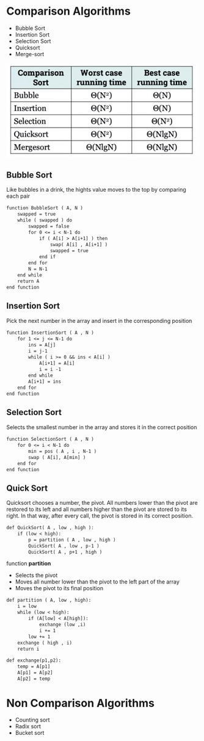 # Comparison Algorithms

- Bubble Sort
- Insertion Sort
- Selection Sort
- Quicksort
- Merge-sort

![](/Algorithms/UoL/assets/23.png)

## Bubble Sort

Like bubbles in a drink, the hights value moves to the top by comparing each pair

```
function BubbleSort ( A, N )
    swapped = true
    while ( swapped ) do
        swapped = false
        for 0 <= i < N-1 do
            if ( A[i] > A[i+1] ) then
                swap( A[i] , A[i+1] )
                swapped = true
            end if
        end for
        N = N-1
    end while
    return A
end function
```

## Insertion Sort

Pick the next number in the array and insert in the corresponding position

```
function InsertionSort ( A , N )
    for 1 <= j <= N-1 do
        ins = A[j]
        i = j-1
        while ( i >= 0 && ins < A[i] )
            A[i+1] = A[i]
            i = i -1
        end while
        A[i+1] = ins
    end for
end function
```

## Selection Sort

Selects the smallest number in the array and stores it in the correct position

```
function SelectionSort ( A , N )
    for 0 <= i < N-1 do
        min = pos ( A , i , N-1 )
        swap ( A[i], A[min] )
    end for
end function 
```

## Quick Sort

Quicksort chooses a number, the pivot. All numbers lower than the pivot are restored to its left and all numbers higher than the pivot are stored to its right. In that way, after every call, the pivot is stored in its correct position.

```
def QuickSort( A , low , high ):
    if (low < high):
        p = partition ( A , low , high )
        QuickSort( A , low , p-1 )
        QuickSort( A , p+1 , high )
```
function **partition** 
- Selects the pivot
- Moves all number lower than the pivot to the left part of the array
- Moves the pivot to its final position

```
def partition ( A, low , high):
    i = low
    while (low < high):
        if (A[low] < A[high]):
            exchange (low ,i)
            i += 1 
        low += 1 
    exchange ( high , i)
    return i
```

```
def exchange(p1,p2):
    temp = A[p1]
    A[p1] = A[p2]
    A[p2] = temp
```


# Non Comparison Algorithms

- Counting sort
- Radix sort
- Bucket sort